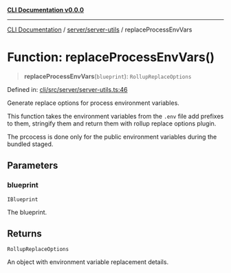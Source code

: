 [**CLI Documentation v0.0.0**](../../../README.md)

***

[CLI Documentation](../../../modules.md) / [server/server-utils](../README.md) / replaceProcessEnvVars

# Function: replaceProcessEnvVars()

> **replaceProcessEnvVars**(`blueprint`): `RollupReplaceOptions`

Defined in: [cli/src/server/server-utils.ts:46](https://github.com/stonemjs/cli/blob/9e518a2b8256b5ebc9e0e69a80ac84eb1fb59bf9/src/server/server-utils.ts#L46)

Generate replace options for process environment variables.

This function takes the environment variables from the `.env`
file add prefixes to them, stringify them and return them with rollup replace options plugin.

The prcocess is done only for the public environment variables during the bundled staged.

## Parameters

### blueprint

`IBlueprint`

The blueprint.

## Returns

`RollupReplaceOptions`

An object with environment variable replacement details.
